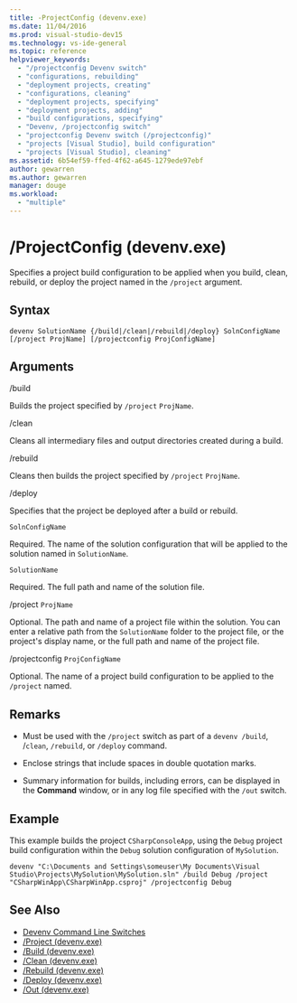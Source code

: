 ```yaml
---
title: -ProjectConfig (devenv.exe)
ms.date: 11/04/2016
ms.prod: visual-studio-dev15
ms.technology: vs-ide-general
ms.topic: reference
helpviewer_keywords:
  - "/projectconfig Devenv switch"
  - "configurations, rebuilding"
  - "deployment projects, creating"
  - "configurations, cleaning"
  - "deployment projects, specifying"
  - "deployment projects, adding"
  - "build configurations, specifying"
  - "Devenv, /projectconfig switch"
  - "projectconfig Devenv switch (/projectconfig)"
  - "projects [Visual Studio], build configuration"
  - "projects [Visual Studio], cleaning"
ms.assetid: 6b54ef59-ffed-4f62-a645-1279ede97ebf
author: gewarren
ms.author: gewarren
manager: douge
ms.workload:
  - "multiple"
---
```

# /ProjectConfig (devenv.exe)
Specifies a project build configuration to be applied when you build, clean, rebuild, or deploy the project named in the `/project` argument.

## Syntax

```
devenv SolutionName {/build|/clean|/rebuild|/deploy} SolnConfigName [/project ProjName] [/projectconfig ProjConfigName]
```

## Arguments
 /build

 Builds the project specified by `/project` `ProjName`.

 /clean

 Cleans all intermediary files and output directories created during a build.

 /rebuild

 Cleans then builds the project specified by `/project` `ProjName`.

 /deploy

 Specifies that the project be deployed after a build or rebuild.

 `SolnConfigName`

 Required. The name of the solution configuration that will be applied to the solution named in `SolutionName`.

 `SolutionName`

 Required. The full path and name of the solution file.

 /project `ProjName`

 Optional. The path and name of a project file within the solution. You can enter a relative path from the `SolutionName` folder to the project file, or the project's display name, or the full path and name of the project file.

 /projectconfig `ProjConfigName`

 Optional. The name of a project build configuration to be applied to the `/project` named.

## Remarks

-   Must be used with the `/project` switch as part of a `devenv /build`, /`clean`, `/rebuild`, or `/deploy` command.

-   Enclose strings that include spaces in double quotation marks.

-   Summary information for builds, including errors, can be displayed in the **Command** window, or in any log file specified with the `/out` switch.

## Example
 This example builds the project `CSharpConsoleApp`, using the `Debug` project build configuration within the `Debug` solution configuration of `MySolution`.

```
devenv "C:\Documents and Settings\someuser\My Documents\Visual Studio\Projects\MySolution\MySolution.sln" /build Debug /project "CSharpWinApp\CSharpWinApp.csproj" /projectconfig Debug
```

## See Also

- [Devenv Command Line Switches](../../ide/reference/devenv-command-line-switches.md)
- [/Project (devenv.exe)](../../ide/reference/project-devenv-exe.md)
- [/Build (devenv.exe)](../../ide/reference/build-devenv-exe.md)
- [/Clean (devenv.exe)](../../ide/reference/clean-devenv-exe.md)
- [/Rebuild (devenv.exe)](../../ide/reference/rebuild-devenv-exe.md)
- [/Deploy (devenv.exe)](../../ide/reference/deploy-devenv-exe.md)
- [/Out (devenv.exe)](../../ide/reference/out-devenv-exe.md)